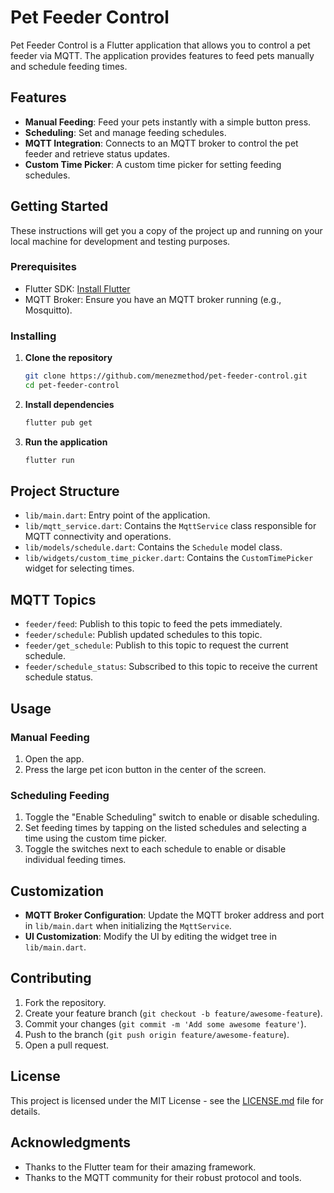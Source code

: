 # Pet Feeder Control

Pet Feeder Control is a Flutter application that allows you to control a pet feeder via MQTT. The application provides features to feed pets manually and schedule feeding times.

## Features

- **Manual Feeding**: Feed your pets instantly with a simple button press.
- **Scheduling**: Set and manage feeding schedules.
- **MQTT Integration**: Connects to an MQTT broker to control the pet feeder and retrieve status updates.
- **Custom Time Picker**: A custom time picker for setting feeding schedules.

## Getting Started

These instructions will get you a copy of the project up and running on your local machine for development and testing purposes.

### Prerequisites

- Flutter SDK: [Install Flutter](https://flutter.dev/docs/get-started/install)
- MQTT Broker: Ensure you have an MQTT broker running (e.g., Mosquitto).

### Installing

1. **Clone the repository**
    ```bash
    git clone https://github.com/menezmethod/pet-feeder-control.git
    cd pet-feeder-control
    ```

2. **Install dependencies**
    ```bash
    flutter pub get
    ```

3. **Run the application**
    ```bash
    flutter run
    ```

## Project Structure

- `lib/main.dart`: Entry point of the application.
- `lib/mqtt_service.dart`: Contains the `MqttService` class responsible for MQTT connectivity and operations.
- `lib/models/schedule.dart`: Contains the `Schedule` model class.
- `lib/widgets/custom_time_picker.dart`: Contains the `CustomTimePicker` widget for selecting times.

## MQTT Topics

- `feeder/feed`: Publish to this topic to feed the pets immediately.
- `feeder/schedule`: Publish updated schedules to this topic.
- `feeder/get_schedule`: Publish to this topic to request the current schedule.
- `feeder/schedule_status`: Subscribed to this topic to receive the current schedule status.

## Usage

### Manual Feeding

1. Open the app.
2. Press the large pet icon button in the center of the screen.

### Scheduling Feeding

1. Toggle the "Enable Scheduling" switch to enable or disable scheduling.
2. Set feeding times by tapping on the listed schedules and selecting a time using the custom time picker.
3. Toggle the switches next to each schedule to enable or disable individual feeding times.

## Customization

- **MQTT Broker Configuration**: Update the MQTT broker address and port in `lib/main.dart` when initializing the `MqttService`.
- **UI Customization**: Modify the UI by editing the widget tree in `lib/main.dart`.

## Contributing

1. Fork the repository.
2. Create your feature branch (`git checkout -b feature/awesome-feature`).
3. Commit your changes (`git commit -m 'Add some awesome feature'`).
4. Push to the branch (`git push origin feature/awesome-feature`).
5. Open a pull request.

## License

This project is licensed under the MIT License - see the [LICENSE.md](LICENSE.md) file for details.

## Acknowledgments

- Thanks to the Flutter team for their amazing framework.
- Thanks to the MQTT community for their robust protocol and tools.

